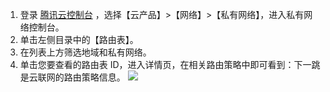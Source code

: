 1. 登录 [腾讯云控制台](https://console.cloud.tencent.com/) ，选择【云产品】>【网络】>【私有网络】，进入私有网络控制台。
2. 单击左侧目录中的【路由表】。
3. 在列表上方筛选地域和私有网络。
4. 单击您要查看的路由表 ID，进入详情页，在相关路由策略中即可看到：下一跳是云联网的路由策略信息。
![](https://main.qcloudimg.com/raw/36a1d030af6f39ff05403785a67ff65c.png)
